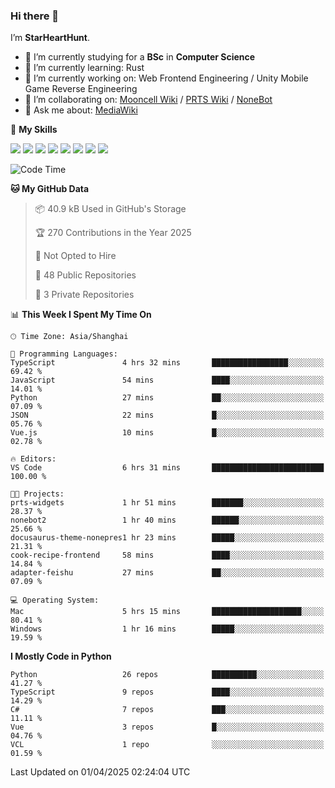 ### Hi there 👋

I’m **StarHeartHunt**.

- 🏫 I’m currently studying for a **BSc** in **Computer Science**
- 🌱 I’m currently learning: Rust
- 🔭 I’m currently working on: Web Frontend Engineering / Unity Mobile Game Reverse Engineering
- 👯 I’m collaborating on: [Mooncell Wiki](https://fgo.wiki/) / [PRTS Wiki](http://prts.wiki/) / [NoneBot](https://github.com/nonebot)
- 💬 Ask me about: [MediaWiki](https://www.mediawiki.org)

🌟 **My Skills**

![](https://img.shields.io/badge/-Python-3e74a2?style=flat-square&logo=Python&logoColor=fff)
![](https://img.shields.io/badge/-Node.js-339933?style=flat-square&logo=node.js&logoColor=fff)
![](https://img.shields.io/badge/-Vue-4fc08d?style=flat-square&logo=vue.js&logoColor=fff)
![](https://img.shields.io/badge/-React-2d98ce?style=flat-square&logo=React&logoColor=fff)
![](https://img.shields.io/badge/-TypeScript-3178C6?style=flat-square&logo=TypeScript&logoColor=fff)
![](https://img.shields.io/badge/-Docker-2496ED?style=flat-square&logo=Docker&logoColor=fff)
![](https://img.shields.io/badge/-Linux-000000?style=flat-square&logo=Linux&logoColor=fff)
![](https://img.shields.io/badge/-Dotnet-512bd4?style=flat-square&logo=.net&logoColor=fff)

<!--START_SECTION:waka-->
![Code Time](http://img.shields.io/badge/Code%20Time-1%2C520%20hrs%2052%20mins-blue)

**🐱 My GitHub Data** 

> 📦 40.9 kB Used in GitHub's Storage 
 > 
> 🏆 270 Contributions in the Year 2025
 > 
> 🚫 Not Opted to Hire
 > 
> 📜 48 Public Repositories 
 > 
> 🔑 3 Private Repositories 
 > 
📊 **This Week I Spent My Time On** 

```text
🕑︎ Time Zone: Asia/Shanghai

💬 Programming Languages: 
TypeScript               4 hrs 32 mins       █████████████████░░░░░░░░   69.42 % 
JavaScript               54 mins             ████░░░░░░░░░░░░░░░░░░░░░   14.01 % 
Python                   27 mins             ██░░░░░░░░░░░░░░░░░░░░░░░   07.09 % 
JSON                     22 mins             █░░░░░░░░░░░░░░░░░░░░░░░░   05.76 % 
Vue.js                   10 mins             █░░░░░░░░░░░░░░░░░░░░░░░░   02.78 % 

🔥 Editors: 
VS Code                  6 hrs 31 mins       █████████████████████████   100.00 % 

🐱‍💻 Projects: 
prts-widgets             1 hr 51 mins        ███████░░░░░░░░░░░░░░░░░░   28.37 % 
nonebot2                 1 hr 40 mins        ██████░░░░░░░░░░░░░░░░░░░   25.66 % 
docusaurus-theme-nonepres1 hr 23 mins        █████░░░░░░░░░░░░░░░░░░░░   21.31 % 
cook-recipe-frontend     58 mins             ████░░░░░░░░░░░░░░░░░░░░░   14.84 % 
adapter-feishu           27 mins             ██░░░░░░░░░░░░░░░░░░░░░░░   07.09 % 

💻 Operating System: 
Mac                      5 hrs 15 mins       ████████████████████░░░░░   80.41 % 
Windows                  1 hr 16 mins        █████░░░░░░░░░░░░░░░░░░░░   19.59 % 
```

**I Mostly Code in Python** 

```text
Python                   26 repos            ██████████░░░░░░░░░░░░░░░   41.27 % 
TypeScript               9 repos             ████░░░░░░░░░░░░░░░░░░░░░   14.29 % 
C#                       7 repos             ███░░░░░░░░░░░░░░░░░░░░░░   11.11 % 
Vue                      3 repos             █░░░░░░░░░░░░░░░░░░░░░░░░   04.76 % 
VCL                      1 repo              ░░░░░░░░░░░░░░░░░░░░░░░░░   01.59 % 
```




 Last Updated on 01/04/2025 02:24:04 UTC
<!--END_SECTION:waka-->
